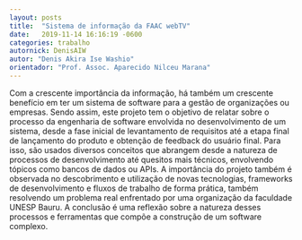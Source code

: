 ```yaml
---
layout: posts
title:  "Sistema de informação da FAAC webTV"
date:   2019-11-14 16:16:19 -0600
categories: trabalho
autornick: DenisAIW
autor: "Denis Akira Ise Washio"
orientador: "Prof. Assoc. Aparecido Nilceu Marana"
---
```

Com a crescente importância da informação, há também um crescente benefício em ter um sistema de software para a gestão de organizações ou empresas. Sendo assim, este projeto tem o objetivo de relatar sobre o processo da engenharia de software envolvida no desenvolvimento de um sistema, desde a fase inicial de levantamento de requisitos até a etapa final de lançamento do produto e obtenção de feedback do usuário final. Para isso, são usados diversos conceitos que abrangem desde a natureza de processos de desenvolvimento até quesitos mais técnicos, envolvendo tópicos como bancos de dados ou APIs. A importância do projeto também é observada no descobrimento e utilização de novas tecnologias, frameworks de desenvolvimento e fluxos de trabalho de forma prática, também resolvendo um problema real enfrentado por uma organização da faculdade UNESP Bauru. A conclusão é uma reflexão sobre a natureza desses processos e ferramentas que compõe a construção de um software complexo.

